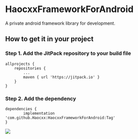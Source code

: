 # HaocxxFrameworkForAndroid
A private android framework library for development.
## How to get it in your project
### Step 1. Add the JitPack repository to your build file
	allprojects {
		repositories {
			...
			maven { url 'https://jitpack.io' }
		}
	}
### Step 2. Add the dependency
	dependencies {
	        implementation 'com.github.Haocxx:HaocxxFrameworkForAndroid:Tag'
	}

[![](https://jitpack.io/v/Haocxx/HaocxxFrameworkForAndroid.svg)](https://jitpack.io/#Haocxx/HaocxxFrameworkForAndroid)
